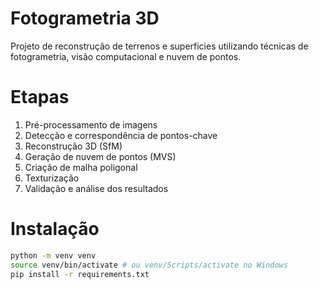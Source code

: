 # Fotogrametria 3D

Projeto de reconstrução de terrenos e superficies utilizando técnicas de fotogrametria, visão computacional e nuvem de pontos.


# Etapas
1. Pré-processamento de imagens
2. Detecção e correspondência de pontos-chave
3. Reconstrução 3D (SfM)
4. Geração de nuvem de pontos (MVS)
5. Criação de malha poligonal
6. Texturização
7. Validação e análise dos resultados

# Instalação

```bash
python -m venv venv
source venv/bin/activate # ou venv/Scripts/activate no Windows
pip install -r requirements.txt
```
